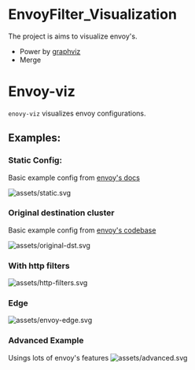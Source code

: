 # EnvoyFilter_Visualization
The project is aims to visualize envoy's. 
- Power by [graphviz](https://graphviz.org/)
- Merge

# Envoy-viz

`enovy-viz` visualizes envoy configurations.

## Examples:

### Static Config:

Basic example config from [envoy's docs](https://www.envoyproxy.io/docs/envoy/latest/configuration/overview/examples#static)

![assets/static.svg](assets/static.svg)


### Original destination cluster
Basic example config from [envoy's codebase](https://github.com/envoyproxy/envoy/tree/main/configs/original-dst-cluster)

![assets/original-dst.svg](assets/original-dst.svg)

### With http filters
![assets/http-filters.svg](assets/http-filters.svg)

### Edge
![assets/envoy-edge.svg](assets/envoy-edge.svg)

### Advanced Example
Usings lots of envoy's features
![assets/advanced.svg](assets/advanced.svg)
